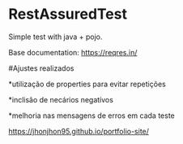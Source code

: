 # RestAssuredTest
Simple test with java + pojo.

Base documentation: https://reqres.in/

#Ajustes realizados

*utilização de properties para evitar repetições

*inclisão de necários negatívos

*melhoria nas mensagens de erros em cada teste

https://jhonjhon95.github.io/portfolio-site/
